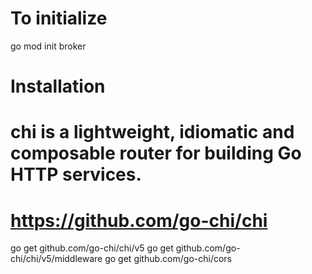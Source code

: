 # To initialize

go mod init broker

# Installation

# chi is a lightweight, idiomatic and composable router for building Go HTTP services.

# https://github.com/go-chi/chi

go get github.com/go-chi/chi/v5
go get github.com/go-chi/chi/v5/middleware
go get github.com/go-chi/cors
